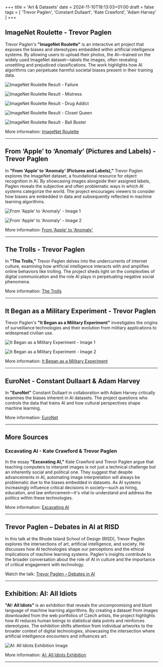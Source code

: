 +++
title = 'Art & Datasets'
date = 2024-11-10T18:13:03+01:00
draft = false
tags = [
    'Trevor Paglen',
    'Constant Dullaart',
    'Kate Crawford',
    'Adam Harvey'
    ]
+++

## ImageNet Roulette - Trevor Paglen

Trevor Paglen's **"ImageNet Roulette"** is an interactive art project that exposes the biases and stereotypes embedded within artificial intelligence systems.
By allowing users to upload their photos, the AI—trained on the widely used ImageNet dataset—labels the images, often revealing unsettling and prejudiced classifications.
The work highlights how AI algorithms can perpetuate harmful societal biases present in their training data.

![ImageNet Roulette Result - Failure](https://paglen.studio/wp-content/uploads/2020/06/failure.jpg)

![ImageNet Roulette Result - Mistress](https://paglen.studio/wp-content/uploads/2020/06/mistress.jpg)

![ImageNet Roulette Result - Drug Addict](https://paglen.studio/wp-content/uploads/2020/06/drug-addict.jpg)

![ImageNet Roulette Result - Closet Queen](https://paglen.studio/wp-content/uploads/2020/06/closet_queen.jpg)

![ImageNet Roulette Result - Ball Buster](https://paglen.studio/wp-content/uploads/2020/06/ball-buster.jpg)

More information: [ImageNet Roulette](https://paglen.studio/2020/04/29/imagenet-roulette/)

---

## From ‘Apple’ to ‘Anomaly’ (Pictures and Labels) - Trevor Paglen

In **"From 'Apple' to 'Anomaly' (Pictures and Labels),"** Trevor Paglen explores the ImageNet dataset, a foundational resource for object recognition in AI.
By showcasing images alongside their assigned labels, Paglen reveals the subjective and often problematic ways in which AI systems categorize the world.
The project encourages viewers to consider how biases are embedded in data and subsequently reflected in machine learning algorithms.

![From 'Apple' to 'Anomaly' - Image 1](https://paglen.studio/wp-content/uploads/2020/06/Paglen-From_Apple_to_Anomaly-2019-03.jpg)

![From 'Apple' to 'Anomaly' - Image 2](https://paglen.studio/wp-content/uploads/2020/05/Paglen-From_Apple_to_Anomaly_2019-01.jpg)

More information: [From 'Apple' to 'Anomaly'](https://paglen.studio/2020/04/09/from-apple-to-anomaly-pictures-and-labels-selections-from-the-imagenet-dataset-for-object-recognition/)

---

## The Trolls - Trevor Paglen

In **"The Trolls,"** Trevor Paglen delves into the undercurrents of internet culture, examining how artificial intelligence interacts with and amplifies online behaviors like trolling.
The project sheds light on the complexities of digital communication and the role AI plays in perpetuating negative social phenomena.

More information: [The Trolls](https://paglen.studio/2020/04/09/the-trolls/)

---

## It Began as a Military Experiment - Trevor Paglen

Trevor Paglen's **"It Began as a Military Experiment"** investigates the origins of surveillance technologies and their evolution from military applications to widespread civilian use.

![It Began as a Military Experiment - Image 1](https://paglen.studio/wp-content/uploads/2020/06/Paglen-It_Began-2017.jpg)

![It Began as a Military Experiment - Image 2](https://paglen.studio/wp-content/uploads/2020/05/Paglen-It_Began_2017-01.jpg)

More information: [It Began as a Military Experiment](https://paglen.studio/2020/04/09/it-began-as-a-military-experiment/)

---

## EuroNet - Constant Dullaart & Adam Harvey

In **"EuroNet"** Constant Dullaart in collaboration with Adam Harvey critically examines the biases inherent in AI datasets.
The project questions who controls the data that trains AI and how cultural perspectives shape machine learning.

More information: [EuroNet](https://imagenet.xyz/index.html)

---

## More Sources

### Excavating AI - Kate Crawford & Trevor Paglen

In the essay **"Excavating AI,"** Kate Crawford and Trevor Paglen argue that teaching computers to interpret images is not just a technical challenge but an inherently social and political one.
They suggest that despite advancements in AI, automating image interpretation will always be problematic due to the biases embedded in datasets.
As AI systems increasingly influence critical decisions in society—such as hiring, education, and law enforcement—it's vital to understand and address the politics within these technologies.

More information: [Excavating AI](https://excavating.ai/)

---

## Trevor Paglen – Debates in AI at RISD

In this talk at the Rhode Island School of Design (RISD), Trevor Paglen explores the intersections of art, artificial intelligence, and society. He discusses how AI technologies shape our perceptions and the ethical implications of machine learning systems. Paglen's insights contribute to the broader conversation about the role of AI in culture and the importance of critical engagement with technology.

Watch the talk: [Trevor Paglen – Debates in AI](https://www.youtube.com/watch?v=Vs4xBpiHuVc)

---

## Exhibition: AI: All Idiots

**"AI: All Idiots"** is an exhibition that reveals the uncompromising and blunt language of machine learning algorithms. By creating a dataset from images downloaded from the web portfolios of Czech artists, the project highlights how AI reduces human beings to statistical data points and reinforces stereotypes. The exhibition shifts attention from individual artworks to the broader context of digital technologies, showcasing the intersection where artificial intelligence encounters and influences art.

![AI: All Idiots Exhibition Image](https://www.galleryreader.com/wp-content/uploads/2022/06/21.jpg)

More information: [AI: All Idiots Exhibition](https://www.galleryreader.com/en/exhibition/ai-all-idiots-2/#heading-63f726027cec3)

---